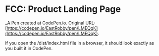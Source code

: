 # FCC: Product Landing Page

\_A Pen created at CodePen.io. Original URL: [https://codepen.io/EastRobby/pen/LMEQqK](https://codepen.io/EastRobby/pen/LMEQqK).

If you open the /dist/index.html file in a browser, it should look exactly as you built it in CodePen.
